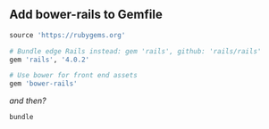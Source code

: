 ##  Add bower-rails to Gemfile

```ruby
source 'https://rubygems.org'

# Bundle edge Rails instead: gem 'rails', github: 'rails/rails'
gem 'rails', '4.0.2'

# Use bower for front end assets
gem 'bower-rails'
```

*and then?*


```
bundle
```

